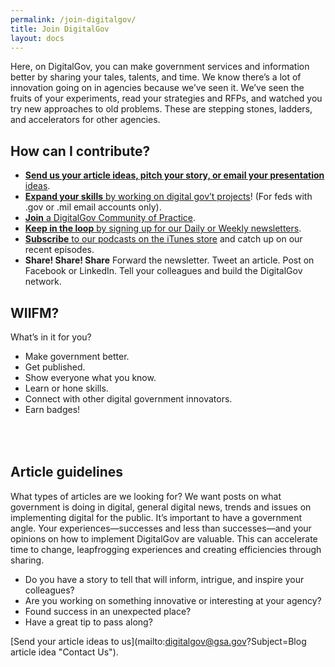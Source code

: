 ```yaml
---
permalink: /join-digitalgov/
title: Join DigitalGov
layout: docs
---
```


Here, on DigitalGov, you can make government services and information better by sharing your tales, talents, and time. We know there&#8217;s a lot of innovation going on in agencies because we&#8217;ve seen it. We&#8217;ve seen the fruits of your experiments, read your strategies and RFPs, and watched you try new approaches to old problems. These are stepping stones, ladders, and accelerators for other agencies.

## How can I contribute?

  * [**Send us your article ideas, pitch your story, or email your presentation** ideas](#guidelines "To send your article ideas, pitch your story, or email your idea for a presentation contact us").
  * [**Expand your skills** by working on digital gov&#8217;t projects](https://www.digitalgov.gov/join-digitalgov/open-opportunities-in-digitalgov/ "Open Opportunities in DigitalGov")! (For feds with .gov or .mil email accounts only).
  * [**Join** a DigitalGov Community of Practice](https://www.digitalgov.gov/communities/).
  * [**Keep in the loop** by signing up for our Daily or Weekly newsletters](http://connect.digitalgov.gov/subscribe).
  * [**Subscribe** to our podcasts on the iTunes store](https://itunes.apple.com/us/podcast/digitalgov-podcast/) and catch up on our recent episodes.
  * **Share! Share! Share** Forward the newsletter. Tweet an article. Post on Facebook or LinkedIn. Tell your colleagues and build the DigitalGov network.

## WIIFM?

What&#8217;s in it for you?

  * Make government better.
  * Get published.
  * Show everyone what you know.
  * Learn or hone skills.
  * Connect with other digital government innovators.
  * Earn badges!

<h2 id="guidelines" style="padding-top: 50px">
  Article guidelines
</h2>

What types of articles are we looking for? We want posts on what government is doing in digital, general digital news, trends and issues on implementing digital for the public. It&#8217;s important to have a government angle. Your experiences—successes and less than successes—and your opinions on how to implement DigitalGov are valuable. This can accelerate time to change, leapfrogging experiences and creating efficiencies through sharing.

  * Do you have a story to tell that will inform, intrigue, and inspire your colleagues?
  * Are you working on something innovative or interesting at your agency?
  * Found success in an unexpected place?
  * Have a great tip to pass along?

[Send your article ideas to us](mailto:digitalgov@gsa.gov?Subject=Blog article idea "Contact Us").